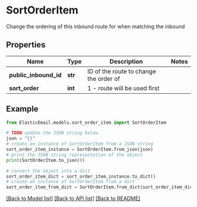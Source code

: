 # SortOrderItem

Change the ordering of this inbound route for when matching the inbound

## Properties

Name | Type | Description | Notes
------------ | ------------- | ------------- | -------------
**public_inbound_id** | **str** | ID of the route to change the order of | 
**sort_order** | **int** | 1 - route will be used first | 

## Example

```python
from ElasticEmail.models.sort_order_item import SortOrderItem

# TODO update the JSON string below
json = "{}"
# create an instance of SortOrderItem from a JSON string
sort_order_item_instance = SortOrderItem.from_json(json)
# print the JSON string representation of the object
print(SortOrderItem.to_json())

# convert the object into a dict
sort_order_item_dict = sort_order_item_instance.to_dict()
# create an instance of SortOrderItem from a dict
sort_order_item_from_dict = SortOrderItem.from_dict(sort_order_item_dict)
```
[[Back to Model list]](../README.md#documentation-for-models) [[Back to API list]](../README.md#documentation-for-api-endpoints) [[Back to README]](../README.md)


